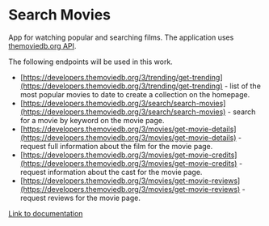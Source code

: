 # Search Movies

App for watching popular and searching films. The application uses
[themoviedb.org API](https://www.themoviedb.org).

The following endpoints will be used in this work.

- [https://developers.themoviedb.org/3/trending/get-trending](https://developers.themoviedb.org/3/trending/get-trending) -
  list of the most popular movies to date to create a collection on the
  homepage.
- [https://developers.themoviedb.org/3/search/search-movies](https://developers.themoviedb.org/3/search/search-movies) -
  search for a movie by keyword on the movie page.
- [https://developers.themoviedb.org/3/movies/get-movie-details](https://developers.themoviedb.org/3/movies/get-movie-details) -
  request full information about the film for the movie page.
- [https://developers.themoviedb.org/3/movies/get-movie-credits](https://developers.themoviedb.org/3/movies/get-movie-credits) -
  request information about the cast for the movie page.
- [https://developers.themoviedb.org/3/movies/get-movie-reviews](https://developers.themoviedb.org/3/movies/get-movie-reviews) -
  request reviews for the movie page.

[Link to documentation](https://developers.themoviedb.org/3/getting-started/introduction)
